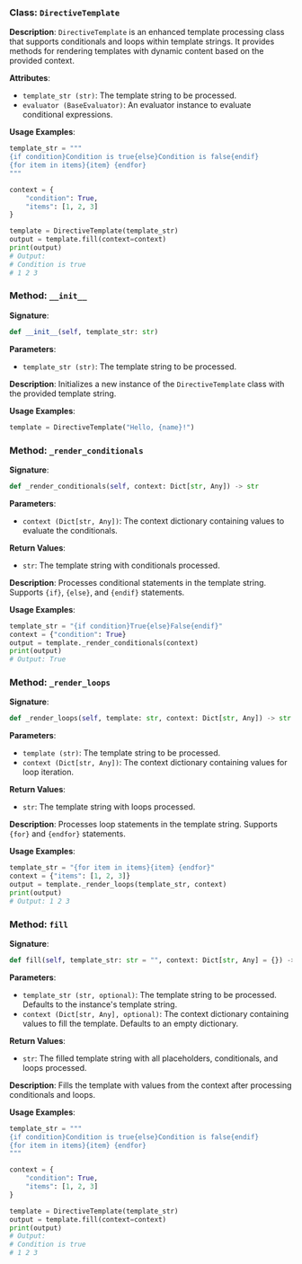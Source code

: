 
### Class: `DirectiveTemplate`

**Description**:
`DirectiveTemplate` is an enhanced template processing class that supports conditionals and loops within template strings. It provides methods for rendering templates with dynamic content based on the provided context.

**Attributes**:
- `template_str (str)`: The template string to be processed.
- `evaluator (BaseEvaluator)`: An evaluator instance to evaluate conditional expressions.

**Usage Examples**:
```python
template_str = """
{if condition}Condition is true{else}Condition is false{endif}
{for item in items}{item} {endfor}
"""

context = {
    "condition": True,
    "items": [1, 2, 3]
}

template = DirectiveTemplate(template_str)
output = template.fill(context=context)
print(output)
# Output:
# Condition is true
# 1 2 3 
```

### Method: `__init__`

**Signature**:
```python
def __init__(self, template_str: str)
```

**Parameters**:
- `template_str (str)`: The template string to be processed.

**Description**:
Initializes a new instance of the `DirectiveTemplate` class with the provided template string.

**Usage Examples**:
```python
template = DirectiveTemplate("Hello, {name}!")
```

### Method: `_render_conditionals`

**Signature**:
```python
def _render_conditionals(self, context: Dict[str, Any]) -> str
```

**Parameters**:
- `context (Dict[str, Any])`: The context dictionary containing values to evaluate the conditionals.

**Return Values**:
- `str`: The template string with conditionals processed.

**Description**:
Processes conditional statements in the template string. Supports `{if}`, `{else}`, and `{endif}` statements.

**Usage Examples**:
```python
template_str = "{if condition}True{else}False{endif}"
context = {"condition": True}
output = template._render_conditionals(context)
print(output)
# Output: True
```

### Method: `_render_loops`

**Signature**:
```python
def _render_loops(self, template: str, context: Dict[str, Any]) -> str
```

**Parameters**:
- `template (str)`: The template string to be processed.
- `context (Dict[str, Any])`: The context dictionary containing values for loop iteration.

**Return Values**:
- `str`: The template string with loops processed.

**Description**:
Processes loop statements in the template string. Supports `{for}` and `{endfor}` statements.

**Usage Examples**:
```python
template_str = "{for item in items}{item} {endfor}"
context = {"items": [1, 2, 3]}
output = template._render_loops(template_str, context)
print(output)
# Output: 1 2 3 
```

### Method: `fill`

**Signature**:
```python
def fill(self, template_str: str = "", context: Dict[str, Any] = {}) -> str
```

**Parameters**:
- `template_str (str, optional)`: The template string to be processed. Defaults to the instance's template string.
- `context (Dict[str, Any], optional)`: The context dictionary containing values to fill the template. Defaults to an empty dictionary.

**Return Values**:
- `str`: The filled template string with all placeholders, conditionals, and loops processed.

**Description**:
Fills the template with values from the context after processing conditionals and loops.

**Usage Examples**:
```python
template_str = """
{if condition}Condition is true{else}Condition is false{endif}
{for item in items}{item} {endfor}
"""

context = {
    "condition": True,
    "items": [1, 2, 3]
}

template = DirectiveTemplate(template_str)
output = template.fill(context=context)
print(output)
# Output:
# Condition is true
# 1 2 3 
```
